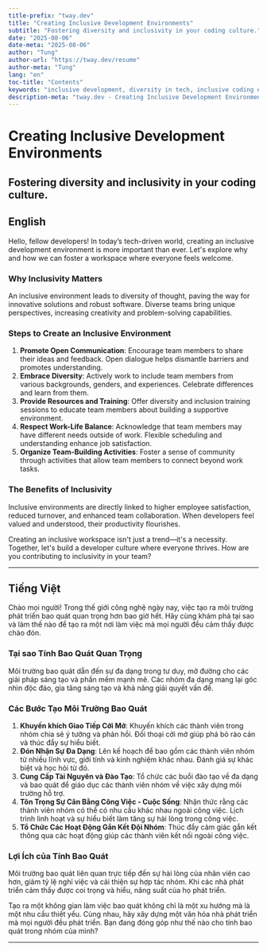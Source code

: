 ```yaml
---
title-prefix: "tway.dev"
title: "Creating Inclusive Development Environments"
subtitle: "Fostering diversity and inclusivity in your coding culture."
date: "2025-08-06"
date-meta: "2025-08-06"
author: "Tung"
author-url: "https://tway.dev/resume"
author-meta: "Tung"
lang: "en"
toc-title: "Contents"
keywords: "inclusive development, diversity in tech, inclusive coding environments, developer culture, tech inclusivity"
description-meta: "tway.dev - Creating Inclusive Development Environments - Fostering diversity and inclusivity in your coding culture."
---
```


# Creating Inclusive Development Environments
## Fostering diversity and inclusivity in your coding culture.

## English
Hello, fellow developers! In today’s tech-driven world, creating an inclusive development environment is more important than ever. Let's explore why and how we can foster a workspace where everyone feels welcome.

### Why Inclusivity Matters

An inclusive environment leads to diversity of thought, paving the way for innovative solutions and robust software. Diverse teams bring unique perspectives, increasing creativity and problem-solving capabilities.

### Steps to Create an Inclusive Environment

1. **Promote Open Communication**: Encourage team members to share their ideas and feedback. Open dialogue helps dismantle barriers and promotes understanding.
2. **Embrace Diversity**: Actively work to include team members from various backgrounds, genders, and experiences. Celebrate differences and learn from them.
3. **Provide Resources and Training**: Offer diversity and inclusion training sessions to educate team members about building a supportive environment.
4. **Respect Work-Life Balance**: Acknowledge that team members may have different needs outside of work. Flexible scheduling and understanding enhance job satisfaction.
5. **Organize Team-Building Activities**: Foster a sense of community through activities that allow team members to connect beyond work tasks.

### The Benefits of Inclusivity

Inclusive environments are directly linked to higher employee satisfaction, reduced turnover, and enhanced team collaboration. When developers feel valued and understood, their productivity flourishes.

Creating an inclusive workspace isn't just a trend—it's a necessity. Together, let's build a developer culture where everyone thrives. How are you contributing to inclusivity in your team?

---

## Tiếng Việt
Chào mọi người! Trong thế giới công nghệ ngày nay, việc tạo ra môi trường phát triển bao quát quan trọng hơn bao giờ hết. Hãy cùng khám phá tại sao và làm thế nào để tạo ra một nơi làm việc mà mọi người đều cảm thấy được chào đón.

### Tại sao Tính Bao Quát Quan Trọng

Môi trường bao quát dẫn đến sự đa dạng trong tư duy, mở đường cho các giải pháp sáng tạo và phần mềm mạnh mẽ. Các nhóm đa dạng mang lại góc nhìn độc đáo, gia tăng sáng tạo và khả năng giải quyết vấn đề.

### Các Bước Tạo Môi Trường Bao Quát

1. **Khuyến khích Giao Tiếp Cởi Mở**: Khuyến khích các thành viên trong nhóm chia sẻ ý tưởng và phản hồi. Đối thoại cởi mở giúp phá bỏ rào cản và thúc đẩy sự hiểu biết.
2. **Đón Nhận Sự Đa Dạng**: Lên kế hoạch để bao gồm các thành viên nhóm từ nhiều lĩnh vực, giới tính và kinh nghiệm khác nhau. Đánh giá sự khác biệt và học hỏi từ đó.
3. **Cung Cấp Tài Nguyên và Đào Tạo**: Tổ chức các buổi đào tạo về đa dạng và bao quát để giáo dục các thành viên nhóm về việc xây dựng môi trường hỗ trợ.
4. **Tôn Trọng Sự Cân Bằng Công Việc - Cuộc Sống**: Nhận thức rằng các thành viên nhóm có thể có nhu cầu khác nhau ngoài công việc. Lịch trình linh hoạt và sự hiểu biết làm tăng sự hài lòng trong công việc.
5. **Tổ Chức Các Hoạt Động Gắn Kết Đội Nhóm**: Thúc đẩy cảm giác gắn kết thông qua các hoạt động giúp các thành viên kết nối ngoài công việc.

### Lợi Ích của Tính Bao Quát

Môi trường bao quát liên quan trực tiếp đến sự hài lòng của nhân viên cao hơn, giảm tỷ lệ nghỉ việc và cải thiện sự hợp tác nhóm. Khi các nhà phát triển cảm thấy được coi trọng và hiểu, năng suất của họ phát triển.

Tạo ra một không gian làm việc bao quát không chỉ là một xu hướng mà là một nhu cầu thiết yếu. Cùng nhau, hãy xây dựng một văn hóa nhà phát triển mà mọi người đều phát triển. Bạn đang đóng góp như thế nào cho tính bao quát trong nhóm của mình?

---